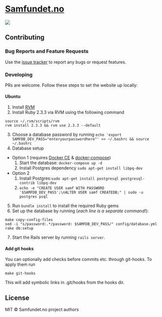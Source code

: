 # [Samfundet.no](http://samfundet.no)
![](http://i.imgur.com/8n5hDoC.png)

## Contributing

### Bug Reports and Feature Requests

Use the [issue tracker](https://github.com/Samfundet/Samfundet/issues) to report any bugs or request features.

### Developing

PRs are welcome. Follow these steps to set the website up locally:
#### Ubuntu

1. Install [RVM](https://rvm.io/)
2. Install Ruby 2.3.3 via RVM using the following command
```
source ~/.rvm/scripts/rvm
rvm install 2.3.3 && rvm use 2.3.3 --default
```
3. Choose a database password by running
```echo 'export SAMFDB_DEV_PASS="enteryourpasswordhere"' >> ~/.bashrc && source ~/.bashrc```
4. Database setup
  - Option 1 (requires [Docker CE](https://docs.docker.com/install/linux/docker-ce/ubuntu/) & [docker-compose](https://docs.docker.com/compose/install/))
    1. Start the database: `docker-compose up -d`
    2. Install Postgres dependency `sudo apt-get install libpq-dev`
  - Option 2
    1. Install Postgres:```sudo apt-get install postgresql postgresql-contrib libpq-dev```
    2. `echo -e "CREATE USER samf WITH PASSWORD '$SAMFDB_DEV_PASS';\nALTER USER samf CREATEDB;" | sudo -u postgres psql`
5. Run `bundle install` to install the required Ruby gems
6. Set up the database by running (_each line is a separate command!_):
```
make copy-config-files
sed -i "s/password:.*/password: $SAMFDB_DEV_PASS/" config/database.yml
rake db:setup
```
7. Start the Rails server by running `rails server`.

#### Add git hooks

You can optionally add checks before commits etc. through git-hooks. To apply them run
```
make git-hooks
```
This will add symbolic links in .git/hooks from the hooks dir.

## License

MIT © Samfundet.no project authors
